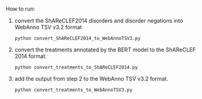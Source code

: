 How to run: 

1. convert the ShAReCLEF2014 disorders and disorder negations into WebAnno TSV v3.2 format 

    ```python convert_ShAReCLEF2014_to_WebAnnoTSV3.py```

2. convert the treatments annotated by the BERT model to the ShAReCLEF 2014 format.

    ```python convert_treatments_to_ShAReCLEF2014.py```

3. add the output from step 2 to the WebAnno TSV v3.2 format.

    ```python convert_treatments_to_WebAnnoTSV3.py```
